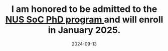 ---
title: >-
    I am honored to be admitted to the <a href="https://www.comp.nus.edu.sg/programmes/pg/phdcs/" target="_blank">NUS SoC PhD program </a> and will enroll in January 2025.
date: 2024-09-13
---
